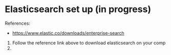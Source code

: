 # Elasticsearch set up (in progress)
References:
- https://www.elastic.co/downloads/enterprise-search

1. Follow the reference link above to download elasticsearch on your comp
2. 
